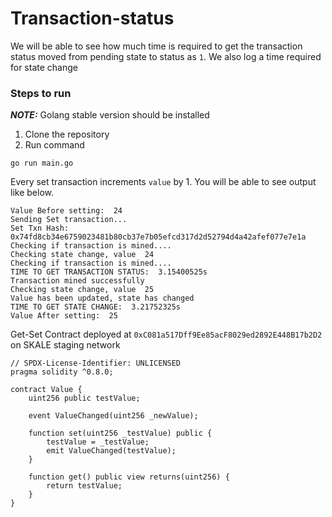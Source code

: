 # Transaction-status
We will be able to see how much time is required to get the transaction status moved from pending state to status as `1`. 
We also log a time required for state change

### Steps to run
**_NOTE:_** Golang stable version should be installed
1. Clone the repository
2. Run command
```
go run main.go
```
Every set transaction increments `value` by 1.
You will be able to see output like below.  
```
Value Before setting:  24
Sending Set transaction...
Set Txn Hash:  0x74fd8cb34e6759023481b80cb37e7b05efcd317d2d52794d4a42afef077e7e1a
Checking if transaction is mined....
Checking state change, value  24
Checking if transaction is mined....
TIME TO GET TRANSACTION STATUS:  3.15400525s
Transaction mined successfully
Checking state change, value  25
Value has been updated, state has changed
TIME TO GET STATE CHANGE:  3.21752325s
Value After setting:  25

```
Get-Set Contract deployed at `0xC081a517Dff9Ee85acF8029ed2892E448B17b2D2` on SKALE staging network

```
// SPDX-License-Identifier: UNLICENSED
pragma solidity ^0.8.0;

contract Value {
    uint256 public testValue;

    event ValueChanged(uint256 _newValue);

    function set(uint256 _testValue) public {
        testValue = _testValue;
        emit ValueChanged(testValue);
    }

    function get() public view returns(uint256) {
        return testValue;
    }
}
```


